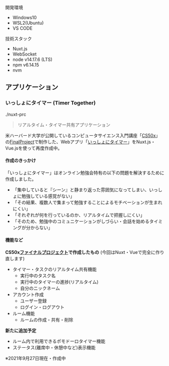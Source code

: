 開発環境
- Windows10
- WSL2(Ubuntu)
- VS CODE

技術スタック
- Nuxt.js
- WebSocket
- node v14.17.6 (LTS)
- npm v6.14.15
- nvm

## アプリケーション
### いっしょにタイマー (Timer Together)
./nuxt-prc
> リアルタイム・タイマー共有アプリケーション

米ハーバード大学が公開しているコンピュータサイエンス入門講座「[CS50x](https://cs50.jp/)」の[FinalProject](https://cs50.jp/x/2021/final-project/)で制作した、Webアプリ「[いっしょにタイマー](https://youtu.be/CxgfTfbmOSY)」をNuxt.js・Vue.jsを使って再度作成中。

#### 作成のきっかけ
「いっしょにタイマー」はオンライン勉強会特有の以下の問題を解決するために作成しました。
- 「集中していると『シーン』と静まり返った雰囲気になってしまい、いっしょに勉強している感覚がない」
- 「その結果、複数人で集まって勉強することによるモチベーションが生まれにくい」
- 「それぞれが何を行っているのか、リアルタイムで把握しにくい」
- 「そのため、勉強中のコミュニケーションがしづらい・会話を始めるタイミングが分からない」

#### 機能など
**CS50x[ファイナルプロジェクト](https://youtu.be/CxgfTfbmOSY)で作成したもの**
(今回はNuxt・Vueで完全に作り直します)
- タイマー・タスクのリアルタイム共有機能
  - 実行中のタスク名
  - 実行中のタイマーの進捗(リアルタイム)
  - 自分のニックネーム
- アカウント作成
  - ユーザー登録
  - ログイン・ログアウト
- ルーム機能
  - ルームの作成・共有・削除

**新たに追加予定**
- ルーム内で利用できるポモドーロタイマー機能
- ステータス(離席中・休憩中など)表示機能

※2021年9月27日現在・作成中
